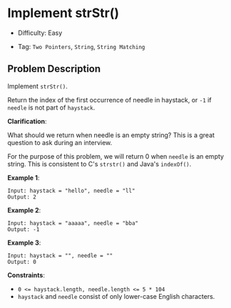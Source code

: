 # Implement strStr()

- Difficulty: Easy

- Tag: `Two Pointers`, `String`, `String Matching`

## Problem Description

Implement `strStr()`.

Return the index of the first occurrence of needle in haystack, or `-1` if `needle` is not part of `haystack`.

**Clarification**:

What should we return when needle is an empty string? This is a great question to ask during an interview.

For the purpose of this problem, we will return 0 when `needle` is an empty string. This is consistent to C's `strstr()` and Java's `indexOf()`.

**Example 1**:

```
Input: haystack = "hello", needle = "ll"
Output: 2
```

**Example 2**:

```
Input: haystack = "aaaaa", needle = "bba"
Output: -1
```

**Example 3**:

```
Input: haystack = "", needle = ""
Output: 0
```

**Constraints**:

- `0 <= haystack.length, needle.length <= 5 * 104`
- `haystack` and `needle` consist of only lower-case English characters.